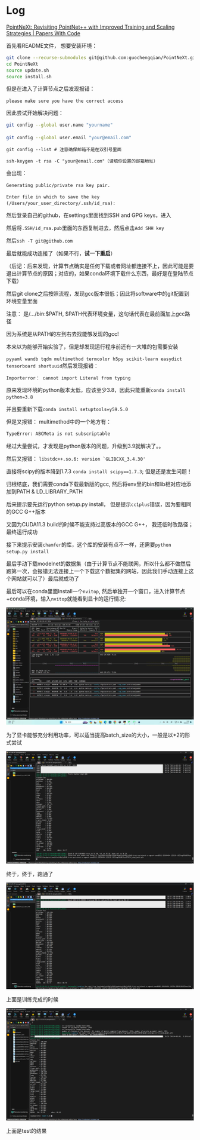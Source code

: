# Log

[PointNeXt: Revisiting PointNet++ with Improved Training and Scaling Strategies | Papers With Code](https://paperswithcode.com/paper/pointnext-revisiting-pointnet-with-improved)

首先看README文件， 想要安装环境：

````bash
git clone --recurse-submodules git@github.com:guochengqian/PointNeXt.git
cd PointNeXt
source update.sh
source install.sh
````

但是在进入了计算节点之后发现报错：

``please make sure you have the correct access``

因此尝试开始解决问题：

````bash
git config --global user.name "yourname"

git config --global user.email "your@email.com" 
````

``git config --list # 注意确保邮箱不是在双引号里面``

``ssh-keygen -t rsa -C "your@email.com"（请填你设置的邮箱地址）``

会出现： 

``Generating public/private rsa key pair.``

``Enter file in which to save the key (/Users/your_user_directory/.ssh/id_rsa):``

然后登录自己的github，在settings里面找到SSH and GPG keys，进入

然后将``.SSH/id_rsa.pub``里面的东西复制进去，然后点击``Add SHH key``

然后``ssh -T git@github.com``

最后就能成功连接了（如果不行，**试一下重启**）

（后记：后来发现，计算节点确实是任何下载或者网址都连接不上，因此可能是要退出计算节点的原因；对应的，如果conda环境下载什么东西，最好是在登陆节点下载）



然后git clone之后按照流程，发现gcc版本很低；因此将software中的git配置到环境变量里面

注意： 是/.../bin:$PATH, $PATH代表环境变量，这句话代表在最前面加上gcc路径

因为系统是从PATH的左到右去找能够发现的gcc!



本来以为能够开始实验了，但是却发现运行程序前还有一大堆的包需要安装

``pyyaml wandb tqdm multimethod termcolor h5py scikit-learn easydict tensorboard shortuuid``然后发现报错： 

``Importerror： cannot import Literal from typing `` 

原来发现环境的python版本太低，应该至少3.8，因此只能重新``conda install python=3.8``

并且要重新下载``conda install setuptools=y59.5.0``



但是又报错： multimethod中的一个地方有： 

````bash
TypeError: ABCMeta is not subscriptable
````

经过大量尝试，才发现是python版本的问题，升级到3.9就解决了。。



然后又报错： ``libstdc++.so.6: version `GLIBCXX_3.4.30'``

直接将scipy的版本降到1.7.3   ``conda install scipy==1.7.3``; 但是还是发生问题！

归根结底，我们需要conda下载最新版的gcc, 然后将env里的bin和lib相对应地添加到PATH & LD_LIBRARY_PATH

后来提示要先运行python setup.py install， 但是提示``cc1plus``错误，因为要相同的GCC G++版本

又因为CUDA11.3 build的时候不能支持过高版本的GCC G++， 我还临时改路径；最终运行成功



接下来提示安装``chamfer``的库，这个库的安装有点不一样，还需要``python setup.py install``

最后手动下载modelnet的数据集（由于计算节点不能联网，所以什么都不做然后跑第一次，会报错无法连接上一个下载这个数据集的网站，因此我们手动连接上这个网站就可以了）最后就成功了

最后可以在conda里面Install一个``nvitop``, 然后单独开一个窗口，进入计算节点+conda环境，输入``nvitop``就能看到显卡的运行情况: 

![image](png/4.jpg)

为了显卡能够充分利用功率，可以适当提高batch_size的大小，一般是以*2的形式尝试

![image](png/1.png)

终于，终于，跑通了

![image](png/2.png)

上面是训练完成的时候

![image](png/3.png)

上面是test的结果
